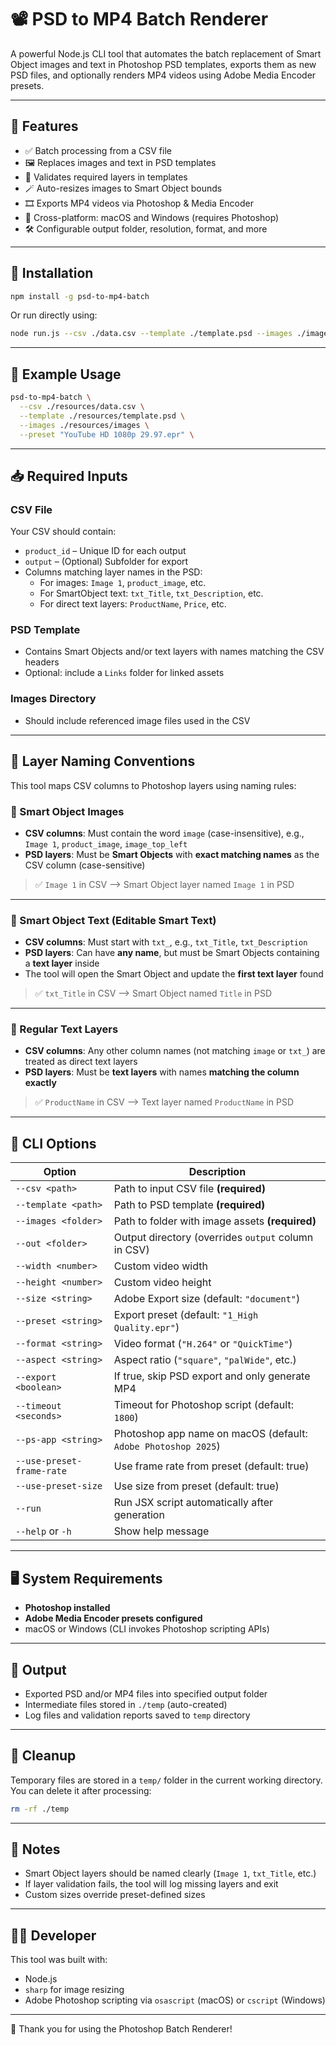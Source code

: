 # 📽️ PSD to MP4 Batch Renderer

A powerful Node.js CLI tool that automates the batch replacement of Smart Object images and text in Photoshop PSD templates, exports them as new PSD files, and optionally renders MP4 videos using Adobe Media Encoder presets.

---

## 🔧 Features

- ✅ Batch processing from a CSV file
- 🖼️ Replaces images and text in PSD templates
- 🧠 Validates required layers in templates
- 🪄 Auto-resizes images to Smart Object bounds
- 🎞️ Exports MP4 videos via Photoshop & Media Encoder
- 💾 Cross-platform: macOS and Windows (requires Photoshop)
- 🛠️ Configurable output folder, resolution, format, and more

---

## 🚀 Installation

```bash
npm install -g psd-to-mp4-batch
```

Or run directly using:

```bash
node run.js --csv ./data.csv --template ./template.psd --images ./images
```

---

## 🧪 Example Usage

```bash
psd-to-mp4-batch \
  --csv ./resources/data.csv \
  --template ./resources/template.psd \
  --images ./resources/images \
  --preset "YouTube HD 1080p 29.97.epr" \
```

---

## 📥 Required Inputs

### CSV File
Your CSV should contain:

- `product_id` – Unique ID for each output
- `output` – (Optional) Subfolder for export
- Columns matching layer names in the PSD:
  - For images: `Image 1`, `product_image`, etc.
  - For SmartObject text: `txt_Title`, `txt_Description`, etc.
  - For direct text layers: `ProductName`, `Price`, etc.

### PSD Template
- Contains Smart Objects and/or text layers with names matching the CSV headers
- Optional: include a `Links` folder for linked assets

### Images Directory
- Should include referenced image files used in the CSV

---

## 🧠 Layer Naming Conventions

This tool maps CSV columns to Photoshop layers using naming rules:

### 🔲 Smart Object Images

- **CSV columns**: Must contain the word `image` (case-insensitive), e.g., `Image 1`, `product_image`, `image_top_left`
- **PSD layers**: Must be **Smart Objects** with **exact matching names** as the CSV column (case-sensitive)

> ✅ `Image 1` in CSV ⟶ Smart Object layer named `Image 1` in PSD

---

### 🧠 Smart Object Text (Editable Smart Text)

- **CSV columns**: Must start with `txt_`, e.g., `txt_Title`, `txt_Description`
- **PSD layers**: Can have **any name**, but must be Smart Objects containing a **text layer** inside
- The tool will open the Smart Object and update the **first text layer** found

> ✅ `txt_Title` in CSV ⟶ Smart Object named `Title` in PSD

---

### 📝 Regular Text Layers

- **CSV columns**: Any other column names (not matching `image` or `txt_`) are treated as direct text layers
- **PSD layers**: Must be **text layers** with names **matching the column exactly**

> ✅ `ProductName` in CSV ⟶ Text layer named `ProductName` in PSD

---

## 🧾 CLI Options

| Option                     | Description |
|---------------------------|-------------|
| `--csv <path>`            | Path to input CSV file **(required)** |
| `--template <path>`       | Path to PSD template **(required)** |
| `--images <folder>`       | Path to folder with image assets **(required)** |
| `--out <folder>`          | Output directory (overrides `output` column in CSV) |
| `--width <number>`        | Custom video width |
| `--height <number>`       | Custom video height |
| `--size <string>`         | Adobe Export size (default: `"document"`) |
| `--preset <string>`       | Export preset (default: `"1_High Quality.epr"`) |
| `--format <string>`       | Video format (`"H.264"` or `"QuickTime"`) |
| `--aspect <string>`       | Aspect ratio (`"square"`, `"palWide"`, etc.) |
| `--export <boolean>`      | If true, skip PSD export and only generate MP4 |
| `--timeout <seconds>`     | Timeout for Photoshop script (default: `1800`) |
| `--ps-app <string>`       | Photoshop app name on macOS (default: `Adobe Photoshop 2025`) |
| `--use-preset-frame-rate` | Use frame rate from preset (default: true) |
| `--use-preset-size`       | Use size from preset (default: true) |
| `--run`                   | Run JSX script automatically after generation |
| `--help` or `-h`          | Show help message |

---

## 🖥️ System Requirements

- **Photoshop installed**
- **Adobe Media Encoder presets configured**
- macOS or Windows (CLI invokes Photoshop scripting APIs)

---

## 📂 Output

- Exported PSD and/or MP4 files into specified output folder
- Intermediate files stored in `./temp` (auto-created)
- Log files and validation reports saved to `temp` directory

---

## 🧹 Cleanup

Temporary files are stored in a `temp/` folder in the current working directory. You can delete it after processing:

```bash
rm -rf ./temp
```

---

## 📌 Notes

- Smart Object layers should be named clearly (`Image 1`, `txt_Title`, etc.)
- If layer validation fails, the tool will log missing layers and exit
- Custom sizes override preset-defined sizes

---

## 🧑‍💻 Developer

This tool was built with:
- Node.js
- `sharp` for image resizing
- Adobe Photoshop scripting via `osascript` (macOS) or `cscript` (Windows)

---

🎉 Thank you for using the Photoshop Batch Renderer!
